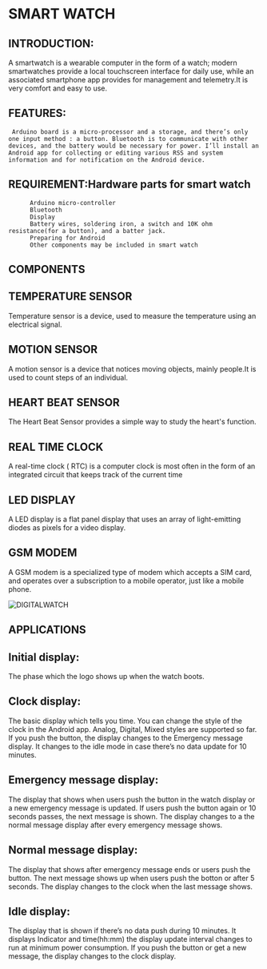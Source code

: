 # SMART WATCH
## INTRODUCTION:
 A smartwatch is a wearable computer in the form of a watch; modern smartwatches provide a local touchscreen interface for daily use, while an associated smartphone app provides for management and telemetry.It is very comfort and easy to use.
 
## FEATURES:
     Arduino board is a micro-processor and a storage, and there’s only one input method : a button. Bluetooth is to communicate with other devices, and the battery would be necessary for power. I’ll install an Android app for collecting or editing various RSS and system information and for notification on the Android device.

## REQUIREMENT:Hardware parts for smart watch
          Arduino micro-controller
          Bluetooth
          Display
          Battery wires, soldering iron, a switch and 10K ohm resistance(for a button), and a batter jack. 
          Preparing for Android
          Other components may be included in smart watch

## COMPONENTS 
## TEMPERATURE SENSOR 
 Temperature sensor is a device, used to measure the temperature using an electrical signal.

## MOTION SENSOR
 A motion sensor is a device that notices moving objects, mainly people.It is used to count steps of an individual.
 
## HEART BEAT SENSOR
The Heart Beat Sensor provides a simple way to study the heart's function. 

## REAL TIME CLOCK
A real-time clock ( RTC) is a computer clock is most often in the form of an integrated circuit that keeps track of the current time 

## LED DISPLAY
A LED display is a flat panel display that uses an array of light-emitting diodes as pixels for a video display.

## GSM MODEM
A GSM modem is a specialized type of modem which accepts a SIM card, and operates over a subscription to a mobile operator, just like a mobile phone.




![DIGITALWATCH](https://user-images.githubusercontent.com/98824204/154855609-f37522b4-174d-407a-816e-e01f313efc34.png)

## APPLICATIONS
## Initial display:
The phase which the logo shows up when the watch boots.

## Clock display:
The basic display which tells you time. You can change the style of the clock in the Android app. Analog, Digital, Mixed styles are supported so far. If you push the button, the display changes to the Emergency message display. It changes to the idle mode in case there’s no data update for 10 minutes.

## Emergency message display:
The display that shows when users push the button in the watch display or a new emergency message is updated. If users push the button again or 10 seconds passes, the next message is shown. The display changes to a the normal message display after every emergency message shows.

## Normal message display:
The display that shows after emergency message ends or users push the button. The next message shows up when users push the botton or after 5 seconds. The display changes to the clock when the last message shows.

## Idle display:
The display that is shown if there’s no data push during 10 minutes. It displays Indicator and time(hh:mm) the display update interval changes to run at minimum power consumption. If you push the button or get a new message, the display changes to the clock display.




